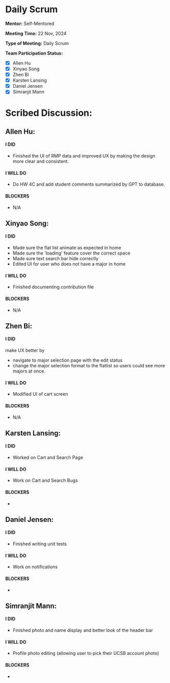 # Daily Scrum

**Mentor:** Self-Mentored

**Meeting Time:** 22 Nov, 2024

**Type of Meeting:** Daily Scrum

**Team Participation Status:** 
- [x] Allen Hu 
- [x] Xinyao Song 
- [x] Zhen Bi 
- [x] Karsten Lansing 
- [x] Daniel Jensen 
- [x] Simranjit Mann 

# **Scribed Discussion:**

## **Allen Hu:**  
#### **I DID**  
- Finished the UI of RMP data and improved UX by making the design more clear and consistent. 

#### **I WILL DO**  
- Do HW 4C and add student comments summarized by GPT to database. 

#### **BLOCKERS**  
- N/A

## **Xinyao Song:**  
#### **I DID**  
- Made sure the flat list animate as expected in home
- Made sure the 'loading' feature cover the correct space
- Made sure text search bar hide correctly
- Edited UI for user who does not have a major in home

#### **I WILL DO**  
- Finished documenting contribution file 

#### **BLOCKERS**  
- N/A

## **Zhen Bi:**  
#### **I DID**  
make UX better by
  - navigate to major selection page with the edit status
  - change the major selection format to the flatlist so users could see more majors at once.

#### **I WILL DO**  
- Modified UI of cart screen

#### **BLOCKERS**  
- N/A

## **Karsten Lansing:**  
#### **I DID**  
- Worked on Cart and Search Page

#### **I WILL DO**  
- Work on Cart and Search Bugs

#### **BLOCKERS**  
- 

## **Daniel Jensen:**  
#### **I DID**  
- Finished writing unit tests

#### **I WILL DO**  
- Work on notifications

#### **BLOCKERS**  
-

## **Simranjit Mann:**  
#### **I DID**  
- Finished photo and name display and better look of the header bar

#### **I WILL DO**  
- Profile photo editing (allowing user to pick their UCSB account photo)

#### **BLOCKERS**  
-
